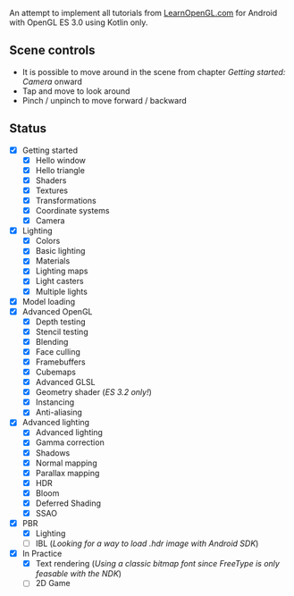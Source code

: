 An attempt to implement all tutorials from [LearnOpenGL.com](https://learnopengl.com/) for Android with OpenGL ES 3.0 using Kotlin only.

## Scene controls

* It is possible to move around in the scene from chapter *Getting started: Camera* onward
* Tap and move to look around
* Pinch / unpinch to move forward / backward

## Status

- [x] Getting started
    - [x] Hello window
    - [x] Hello triangle
    - [x] Shaders
    - [x] Textures
    - [x] Transformations
    - [x] Coordinate systems
    - [x] Camera
- [x] Lighting
    - [x] Colors
    - [x] Basic lighting
    - [x] Materials
    - [x] Lighting maps
    - [x] Light casters
    - [x] Multiple lights
- [x] Model loading
- [x] Advanced OpenGL
    - [x] Depth testing
    - [x] Stencil testing
    - [x] Blending
    - [x] Face culling
    - [x] Framebuffers
    - [x] Cubemaps
    - [x] Advanced GLSL
    - [x] Geometry shader (*ES 3.2 only!*)
    - [x] Instancing
    - [x] Anti-aliasing
- [x] Advanced lighting
    - [x] Advanced lighting
    - [x] Gamma correction
    - [x] Shadows
    - [x] Normal mapping
    - [x] Parallax mapping
    - [x] HDR
    - [x] Bloom
    - [x] Deferred Shading
    - [x] SSAO
- [x] PBR
    - [x] Lighting
    - [ ] IBL (*Looking for a way to load .hdr image with Android SDK*)
- [x] In Practice
    - [x] Text rendering (*Using a classic bitmap font since FreeType is only feasable with the NDK*)
    - [ ] 2D Game
